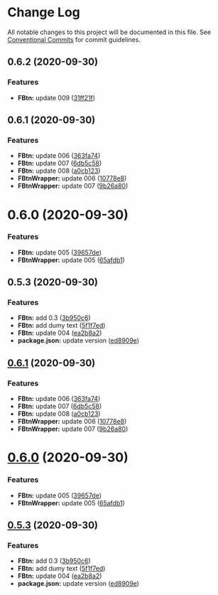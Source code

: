 # Change Log

All notable changes to this project will be documented in this file.
See [Conventional Commits](https://conventionalcommits.org) for commit guidelines.

## 0.6.2 (2020-09-30)


### Features

* **FBtn:** update 009 ([31ff21f](https://github.com/akbarnafisa/vue-monorepo-boilerplate/commit/31ff21f4db441e4c4b97cceed2cfce38df57a6c9))



## 0.6.1 (2020-09-30)


### Features

* **FBtn:** update 006 ([363fa74](https://github.com/akbarnafisa/vue-monorepo-boilerplate/commit/363fa74117f219c6d531b9a1b78043eb231eb65a))
* **FBtn:** update 007 ([6db5c58](https://github.com/akbarnafisa/vue-monorepo-boilerplate/commit/6db5c580b769f0ca530377d7a517993837001156))
* **FBtn:** update 008 ([a0cb123](https://github.com/akbarnafisa/vue-monorepo-boilerplate/commit/a0cb1230925ec473dd1ed44a82e6eb35ae2d5636))
* **FBtnWrapper:** update 006 ([10778e8](https://github.com/akbarnafisa/vue-monorepo-boilerplate/commit/10778e80afeb9d5930a7fd69a18711718135d2bf))
* **FBtnWrapper:** update 007 ([9b26a80](https://github.com/akbarnafisa/vue-monorepo-boilerplate/commit/9b26a8028b7da50c958e465b01e027e34a59a5b1))



# 0.6.0 (2020-09-30)


### Features

* **FBtn:** update 005 ([39657de](https://github.com/akbarnafisa/vue-monorepo-boilerplate/commit/39657def72f5a5cbe2eaf2966236f6725cf9996b))
* **FBtnWrapper:** update 005 ([65afdb1](https://github.com/akbarnafisa/vue-monorepo-boilerplate/commit/65afdb1f437474e70c1f96b5481655510b3b2f93))



## 0.5.3 (2020-09-30)


### Features

* **FBtn:** add 0.3 ([3b950c6](https://github.com/akbarnafisa/vue-monorepo-boilerplate/commit/3b950c6b5eb057f55654d690d1f3196a29c83739))
* **FBtn:** add dumy text ([5f1f7ed](https://github.com/akbarnafisa/vue-monorepo-boilerplate/commit/5f1f7edb15e0e3af1c65a8c4d8a048461a9f5419))
* **FBtn:** update 004 ([ea2b8a2](https://github.com/akbarnafisa/vue-monorepo-boilerplate/commit/ea2b8a278a5222ca4fdb0fa836fe370550addbf0))
* **package.json:** update version ([ed8909e](https://github.com/akbarnafisa/vue-monorepo-boilerplate/commit/ed8909e972c78a3aca94a5d52d41bd6eb24086d2))





## [0.6.1](https://github.com/akbarnafisa/vue-monorepo-boilerplate/compare/v0.6.0...v0.6.1) (2020-09-30)


### Features

* **FBtn:** update 006 ([363fa74](https://github.com/akbarnafisa/vue-monorepo-boilerplate/commit/363fa74117f219c6d531b9a1b78043eb231eb65a))
* **FBtn:** update 007 ([6db5c58](https://github.com/akbarnafisa/vue-monorepo-boilerplate/commit/6db5c580b769f0ca530377d7a517993837001156))
* **FBtn:** update 008 ([a0cb123](https://github.com/akbarnafisa/vue-monorepo-boilerplate/commit/a0cb1230925ec473dd1ed44a82e6eb35ae2d5636))
* **FBtnWrapper:** update 006 ([10778e8](https://github.com/akbarnafisa/vue-monorepo-boilerplate/commit/10778e80afeb9d5930a7fd69a18711718135d2bf))
* **FBtnWrapper:** update 007 ([9b26a80](https://github.com/akbarnafisa/vue-monorepo-boilerplate/commit/9b26a8028b7da50c958e465b01e027e34a59a5b1))





# [0.6.0](https://github.com/akbarnafisa/vue-monorepo-boilerplate/compare/v0.5.3...v0.6.0) (2020-09-30)


### Features

* **FBtn:** update 005 ([39657de](https://github.com/akbarnafisa/vue-monorepo-boilerplate/commit/39657def72f5a5cbe2eaf2966236f6725cf9996b))
* **FBtnWrapper:** update 005 ([65afdb1](https://github.com/akbarnafisa/vue-monorepo-boilerplate/commit/65afdb1f437474e70c1f96b5481655510b3b2f93))





## [0.5.3](https://github.com/akbarnafisa/vue-monorepo-boilerplate/compare/v0.1.9...v0.5.3) (2020-09-30)


### Features

* **FBtn:** add 0.3 ([3b950c6](https://github.com/akbarnafisa/vue-monorepo-boilerplate/commit/3b950c6b5eb057f55654d690d1f3196a29c83739))
* **FBtn:** add dumy text ([5f1f7ed](https://github.com/akbarnafisa/vue-monorepo-boilerplate/commit/5f1f7edb15e0e3af1c65a8c4d8a048461a9f5419))
* **FBtn:** update 004 ([ea2b8a2](https://github.com/akbarnafisa/vue-monorepo-boilerplate/commit/ea2b8a278a5222ca4fdb0fa836fe370550addbf0))
* **package.json:** update version ([ed8909e](https://github.com/akbarnafisa/vue-monorepo-boilerplate/commit/ed8909e972c78a3aca94a5d52d41bd6eb24086d2))
